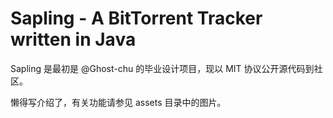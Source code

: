 # Sapling - A BitTorrent Tracker written in Java

Sapling 是最初是 @Ghost-chu 的毕业设计项目，现以 MIT 协议公开源代码到社区。


懒得写介绍了，有关功能请参见 assets 目录中的图片。